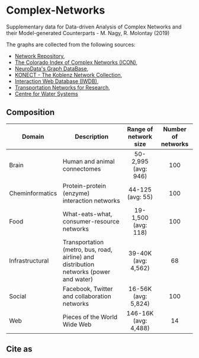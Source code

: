 # Complex-Networks
Supplementary data for Data-driven Analysis of Complex Networks and their Model-generated Counterparts - M. Nagy, R. Molontay (2019)

The graphs are collected from the following sources: 
* [Network Repository](http://networkrepository.com), 
* [The Colorado Index of Complex Networks (ICON)](http://networkrepository.com), 
* [NeuroData's Graph DataBase](http://openconnecto.me/graph-services/download/), 
* [KONECT - The Koblenz Network Collection](http://konect.uni-koblenz.de/), 
* [Interaction Web Database (IWDB)](https://www.nceas.ucsb.edu/interactionweb/resources.html), 
* [Transportation Networks for Research](https://github.com/bstabler/TransportationNetworks),
* [Centre for Water Systems](http://emps.exeter.ac.uk/engineering/research/cws/resources/benchmarks/)

## Composition

| Domain | Description | Range of network size | Number of networks |
|-----------------|--------------------------------------------------------------------------|:----------------------------------:|:--------------:|
| Brain | Human and animal connectomes | 50-2,995  (avg: 946) | 100 |
| Cheminformatics | Protein-protein (enzyme) interaction networks | 44-125 (avg: 55) | 100 |
| Food | What-eats-what, consumer-resource networks | 19-1,500 (avg: 118) | 100 |
| Infrastructural | Transportation (metro, bus, road, airline) and distribution networks (power and water) | 39-40K (avg: 4,562) | 68 |
| Social | Facebook, Twitter and collaboration networks | 16-56K (avg: 5,824) | 100 |
| Web | Pieces of the World Wide Web | 146-16K (avg: 4,488) | 14 |
## Cite as

